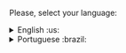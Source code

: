  Please, select your language:


<details>
  <summary>English :us: </summary>
  
  # Color Palette and Pixel Painting

## Project description

This project is an interactive tool that allows users to choose a color from the color palette and then paint pixels on the screen using the selected color. It's a creative and fun way to create pixelated designs and patterns.

## Main Features

- **Color Choice:** You can select a color from the color palette to paint the pixels on the screen. There are a variety of colors available for your choice.

- **Pixel Painting:** With the mouse, you can click on the pixels on the screen to paint them with the selected color. This allows you to create custom designs and patterns.

## How to use

1. Access the application through this link [HERE](https://pixel-art-orcin.vercel.app/). (Desktop version only).

2. In the color palette, click the color you want to use to paint the pixels.

3. Hover over the pixels on the screen and click to paint them with the selected color.
   

## Example of use

![Usage Example](art-with-pixels.gif)

</details>

<details>
  <summary>Portuguese :brazil: </summary>

  
 # Paleta de Cores e Pintura de Pixels

## Descrição do Projeto

Este projeto é uma ferramenta interativa que permite aos usuários escolher uma cor da paleta de cores e, em seguida, pintar pixels na tela usando a cor selecionada. É uma forma criativa e divertida de criar desenhos e padrões pixelizados.

## Funcionalidades Principais

- **Escolha de Cores:** Você pode selecionar uma cor da paleta de cores para pintar os pixels na tela. Há uma variedade de cores disponíveis para a sua escolha.

- **Pintura de Pixels:** Com o mouse, você pode clicar nos pixels na tela para pintá-los com a cor selecionada. Isso permite que você crie desenhos e padrões personalizados.

## Como Usar

1. Acesse a aplicação através deste link [AQUI](https://pixel-art-orcin.vercel.app/). (Versão desktop apenas).

2. Na paleta de cores, clique na cor que deseja usar para pintar os pixels.

3. Passe o mouse sobre os pixels na tela e clique para pintá-los com a cor selecionada.
   

## Exemplo de Uso

![Exemplo de Uso](art-with-pixels.gif)

</details>

